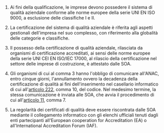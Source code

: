1. Ai fini della qualificazione, le imprese devono possedere il sistema di qualità aziendale conforme alle norme europee della serie UNI EN ISO 9000, a esclusione delle classifiche I e II.

2. La certificazione del sistema di qualità aziendale è riferita agli aspetti gestionali dell'impresa nel suo complesso, con riferimento alla globalità delle categorie e classifiche.

3. Il possesso della certificazione di qualità aziendale, rilasciata da organismi di certificazione accreditati, ai sensi delle norme europee della serie UNI CEI EN ISO/IEC 17000, al rilascio della certificazione nel settore delle imprese di costruzione, è attestato dalle SOA.

4. Gli organismi di cui al comma 3 hanno l'obbligo di comunicare all'ANAC, entro cinque giorni, l'annullamento ovvero la decadenza della certificazione di qualità ai fini dell'inserimento nel casellario informatico di cui all'[articolo 222](/articolo-222/2), comma 10, del codice. Nel medesimo termine, la stessa comunicazione è inviata alle SOA, che avvia il procedimento di cui all'[articolo 11](/allegato-2.12-articolo-11/2), comma 7.

5. La regolarità dei certificati di qualità deve essere riscontrata dalle SOA mediante il collegamento informatico con gli elenchi ufficiali tenuti dagli enti partecipanti all'European cooperation for Accreditation (EA) o all'International Accreditation Forum (IAF).